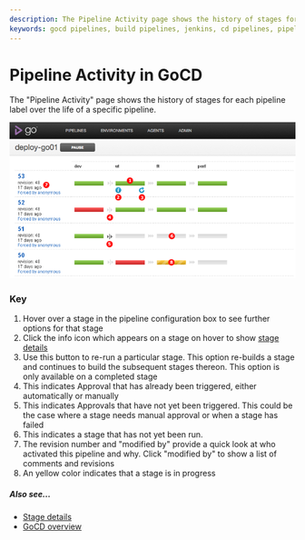 ```yaml
---
description: The Pipeline Activity page shows the history of stages for each pipeline label over the life of a specific pipeline.
keywords: gocd pipelines, build pipelines, jenkins, cd pipelines, pipeline configuration, pipeline stage, continuous delivery
---
```



# Pipeline Activity in GoCD

The "Pipeline Activity" page shows the history of stages for each pipeline label over the life of a specific pipeline.

![Pipeline Activity Page](../resources/images/PipelineActivity.png)

### Key

1.  Hover over a stage in the pipeline configuration box to see further options for that stage
2.  Click the info icon which appears on a stage on hover to show [stage details](../navigation/stage_details_page.md)
3.  Use this button to re-run a particular stage. This option re-builds a stage and continues to build the subsequent stages thereon. This option is only available on a completed stage
4.  This indicates Approval that has already been triggered, either automatically or manually
5.  This indicates Approvals that have not yet been triggered. This could be the case where a stage needs manual approval or when a stage has failed
6.  This indicates a stage that has not yet been run.
7.  The revision number and "modified by" provide a quick look at who activated this pipeline and why. Click "modified by" to show a list of comments and revisions
8.  An yellow color indicates that a stage is in progress

##### Also see...

-   [Stage details](../navigation/stage_details_page.md)
-   [GoCD overview](../introduction/concepts_in_go.md)
